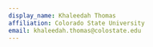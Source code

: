 ```yaml
---
display_name: Khaleedah Thomas
affiliation: Colorado State University
email: khaleedah.thomas@colostate.edu
---
```

